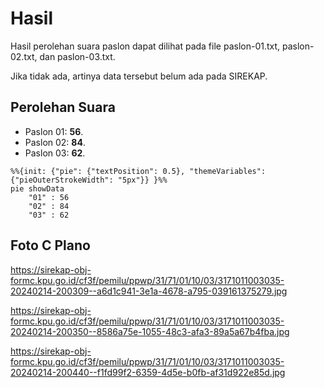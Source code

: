 # Hasil

Hasil perolehan suara paslon dapat dilihat pada file paslon-01.txt, paslon-02.txt, dan paslon-03.txt.

Jika tidak ada, artinya data tersebut belum ada pada SIREKAP.

## Perolehan Suara

 * Paslon 01: **56**.
 * Paslon 02: **84**.
 * Paslon 03: **62**.

```mermaid
%%{init: {"pie": {"textPosition": 0.5}, "themeVariables": {"pieOuterStrokeWidth": "5px"}} }%%
pie showData
    "01" : 56
    "02" : 84
    "03" : 62
```
## Foto C Plano

https://sirekap-obj-formc.kpu.go.id/cf3f/pemilu/ppwp/31/71/01/10/03/3171011003035-20240214-200309--a6d1c941-3e1a-4678-a795-039161375279.jpg

https://sirekap-obj-formc.kpu.go.id/cf3f/pemilu/ppwp/31/71/01/10/03/3171011003035-20240214-200350--8586a75e-1055-48c3-afa3-89a5a67b4fba.jpg

https://sirekap-obj-formc.kpu.go.id/cf3f/pemilu/ppwp/31/71/01/10/03/3171011003035-20240214-200440--f1fd99f2-6359-4d5e-b0fb-af31d922e85d.jpg
